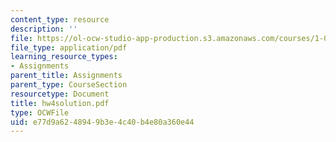 ```yaml
---
content_type: resource
description: ''
file: https://ol-ocw-studio-app-production.s3.amazonaws.com/courses/1-033-mechanics-of-material-systems-an-energy-approach-fall-2003/e77d9a6248949b3e4c40b4e80a360e44_hw4solution.pdf
file_type: application/pdf
learning_resource_types:
- Assignments
parent_title: Assignments
parent_type: CourseSection
resourcetype: Document
title: hw4solution.pdf
type: OCWFile
uid: e77d9a62-4894-9b3e-4c40-b4e80a360e44
---
```

